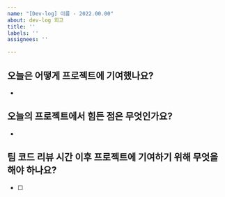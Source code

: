 ```yaml
---
name: "[Dev-log] 이름 - 2022.00.00"
about: dev-log 회고
title: ''
labels: ''
assignees: ''

---
```


## 오늘은 어떻게 프로젝트에 기여했나요?
- 

## 오늘의 프로젝트에서 힘든 점은 무엇인가요?
-

## 팀 코드 리뷰 시간 이후 프로젝트에 기여하기 위해 무엇을 해야 하나요?
- [ ]
